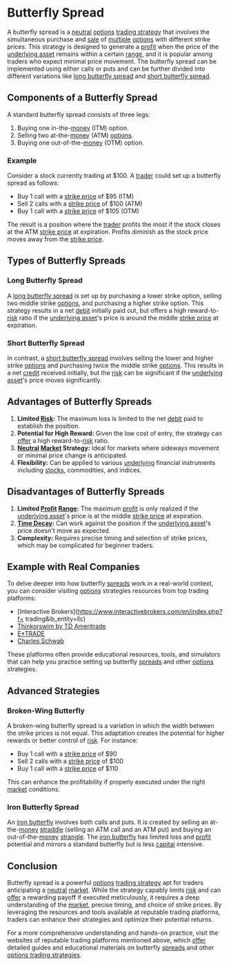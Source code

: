 # Butterfly Spread

A butterfly spread is a [neutral](../n/neutral.md) [options](../o/options.md) [trading strategy](../t/trading_strategy.md) that involves the simultaneous purchase and [sale](../s/sale.md) of [multiple](../m/multiple.md) [options](../o/options.md) with different strike prices. This strategy is designed to generate a [profit](../p/profit.md) when the price of the [underlying asset](../u/underlying_asset.md) remains within a certain [range](../r/range.md), and it is popular among traders who expect minimal price movement. The butterfly spread can be implemented using either calls or puts and can be further divided into different variations like [long butterfly spread](../l/long_butterfly_spread.md) and [short butterfly spread](../s/short_butterfly_spread.md). 

## Components of a Butterfly Spread

A standard butterfly spread consists of three legs:
1. Buying one in-the-[money](../m/money.md) (ITM) option.
2. Selling two at-the-[money](../m/money.md) (ATM) [options](../o/options.md).
3. Buying one out-of-the-[money](../m/money.md) (OTM) option.

### Example

Consider a stock currently trading at $100. A [trader](../t/trader.md) could set up a butterfly spread as follows:
- Buy 1 call with a [strike price](../s/strike_price.md) of $95 (ITM)
- Sell 2 calls with a [strike price](../s/strike_price.md) of $100 (ATM)
- Buy 1 call with a [strike price](../s/strike_price.md) of $105 (OTM)

The result is a position where the [trader](../t/trader.md) profits the most if the stock closes at the ATM [strike price](../s/strike_price.md) at expiration. Profits diminish as the stock price moves away from the [strike price](../s/strike_price.md).

## Types of Butterfly Spreads

### Long Butterfly Spread

A [long butterfly spread](../l/long_butterfly_spread.md) is set up by purchasing a lower strike option, selling two middle strike [options](../o/options.md), and purchasing a higher strike option. This strategy results in a net [debit](../d/debit.md) initially paid out, but offers a high reward-to-[risk](../r/risk.md) ratio if the [underlying asset](../u/underlying_asset.md)'s price is around the middle [strike price](../s/strike_price.md) at expiration. 

### Short Butterfly Spread

In contrast, a [short butterfly spread](../s/short_butterfly_spread.md) involves selling the lower and higher strike [options](../o/options.md) and purchasing twice the middle strike [options](../o/options.md). This results in a net [credit](../c/credit.md) received initially, but the [risk](../r/risk.md) can be significant if the [underlying asset](../u/underlying_asset.md)'s price moves significantly.

## Advantages of Butterfly Spreads

1. **Limited [Risk](../r/risk.md):** The maximum loss is limited to the net [debit](../d/debit.md) paid to establish the position.
2. **Potential for High Reward:** Given the low cost of entry, the strategy can [offer](../o/offer.md) a high reward-to-[risk](../r/risk.md) ratio.
3. **[Neutral](../n/neutral.md) [Market](../m/market.md) Strategy:** Ideal for markets where sideways movement or minimal price change is anticipated.
4. **Flexibility:** Can be applied to various [underlying](../u/underlying.md) financial instruments including [stocks](../s/stock.md), commodities, and indices.

## Disadvantages of Butterfly Spreads

1. **Limited [Profit](../p/profit.md) [Range](../r/range.md):** The maximum [profit](../p/profit.md) is only realized if the [underlying asset](../u/underlying_asset.md)'s price is at the middle [strike price](../s/strike_price.md) at expiration.
2. **[Time Decay](../t/time_decay.md):** Can work against the position if the [underlying asset](../u/underlying_asset.md)'s price doesn't move as expected.
3. **Complexity:** Requires precise timing and selection of strike prices, which may be complicated for beginner traders.

## Example with Real Companies

To delve deeper into how butterfly [spreads](../s/spreads.md) work in a real-world context, you can consider visiting [options](../o/options.md) strategies resources from top trading platforms:
- [Interactive Brokers](https://www.interactivebrokers.com/en/index.php?f= trading&ib_entity=llc)
- [Thinkorswim by TD Ameritrade](https://www.tdameritrade.com/tools-and-platforms/thinkorswim.page)
- [E*TRADE](https://us.etrade.com/home)
- [Charles Schwab](https://www.schwab.com)

These platforms often provide educational resources, tools, and simulators that can help you practice setting up butterfly [spreads](../s/spreads.md) and other [options](../o/options.md) strategies.

## Advanced Strategies

### Broken-Wing Butterfly

A broken-wing butterfly spread is a variation in which the width between the strike prices is not equal. This adaptation creates the potential for higher rewards or better control of [risk](../r/risk.md). For instance:
- Buy 1 call with a [strike price](../s/strike_price.md) of $90
- Sell 2 calls with a [strike price](../s/strike_price.md) of $100
- Buy 1 call with a [strike price](../s/strike_price.md) of $110

This can enhance the profitability if properly executed under the right [market](../m/market.md) conditions.

### Iron Butterfly Spread

An [iron butterfly](../i/iron_butterfly.md) involves both calls and puts. It is created by selling an at-the-[money](../m/money.md) [straddle](../s/straddle.md) (selling an ATM call and an ATM put) and buying an out-of-the-[money](../m/money.md) [strangle](../s/strangle.md). The [iron butterfly](../i/iron_butterfly.md) has limited loss and [profit](../p/profit.md) potential and mirrors a standard butterfly but is less [capital](../c/capital.md) intensive.

## Conclusion

Butterfly spread is a powerful [options](../o/options.md) [trading strategy](../t/trading_strategy.md) apt for traders anticipating a [neutral](../n/neutral.md) [market](../m/market.md). While the strategy capably limits [risk](../r/risk.md) and can [offer](../o/offer.md) a rewarding payoff if executed meticulously, it requires a deep understanding of the [market](../m/market.md), precise timing, and choice of strike prices. By leveraging the resources and tools available at reputable trading platforms, traders can enhance their strategies and optimize their potential returns.

For a more comprehensive understanding and hands-on practice, visit the websites of reputable trading platforms mentioned above, which [offer](../o/offer.md) detailed guides and educational materials on butterfly [spreads](../s/spreads.md) and other [options trading strategies](../o/options_trading_strategies.md).